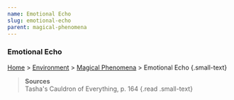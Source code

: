 ```yaml
---
name: Emotional Echo
slug: emotional-echo
parent: magical-phenomena
---
```

### Emotional Echo
[Home](dm-operations-center) > [Environment](environment) > [Magical Phenomena](magical-phenomena) > Emotional Echo {.small-text}

> **Sources** <br/>
> Tasha's Cauldron of Everything, p. 164
{.read .small-text}


